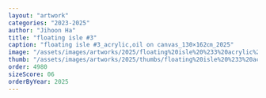 ```yaml
---
layout: "artwork"
categories: "2023-2025"
author: "Jihoon Ha"
title: "floating isle #3"
caption: "floating isle #3_acrylic,oil on canvas_130×162㎝_2025"
image: "/assets/images/artworks/2025/floating%20isle%20%233%20acrylic%2Coil%20on%20canvas%20130x162cm%202025.jpg"
thumb: "/assets/images/artworks/2025/thumbs/floating%20isle%20%233%20acrylic%2Coil%20on%20canvas%20130x162cm%202025.jpg"
order: 4980
sizeScore: 06
orderByYear: 2025
---
```

